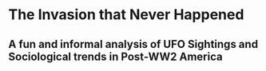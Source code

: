 # The Invasion that Never Happened
## A fun and informal analysis of UFO Sightings and Sociological trends in Post-WW2 America

